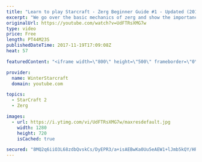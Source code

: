 ```yaml
---
title: "Learn to play Starcraft - Zerg Beginner Guide #1 - Updated (2017)"
excerpt: "We go over the basic mechanics of zerg and show the importance of understanding at least some of what your opponent is doing.  This guide is meant for players with an understanding of the objectives of starcraft but without any strong direction or gameplan, especially for each specific race! -- Watch"
originalUrl: https://youtube.com/watch?v=UdFTRsXMG7w
type: video
price: Free
length: PT44M23S
publishedDateTime: 2017-11-19T17:09:08Z
heat: 57

featuredContent: "<iframe width=\"800\" height=\"500\" frameborder=\"0\" src=\"https://www.youtube.com/embed/UdFTRsXMG7w\" allow=\"accelerometer; autoplay; encrypted-media; gyroscope; picture-in-picture\" allowfullscreen></iframe>"

provider:
  name: WinterStarcraft
  domain: youtube.com

topics:
  - StarCraft 2
  - Zerg

images:
  - url: https://i.ytimg.com/vi/UdFTRsXMG7w/maxresdefault.jpg
    width: 1280
    height: 720
    isCached: true

secured: "8MQ2q6iiO3L68zdbQvskCs/DyEPR3/a+isAEBwKa0Uu5eAEW1+lJmb5kQY/HR1hcboXTZyhIODO8Qf+RCN9l1E2vqgqBPpfavgSZOPF3tsg/VQRmK2c/U+QIzy8V4sk+I7qE5ZT7WE7uEoTSZRKXSX3c4lzY9nYmjUuSb67kM83mJza/B2T2IxYXvBf73Oa+pzRydUMnUXn0Z7v3ziLhh4iGcLxtQeVWmvlCxU+tkeBPDeMYy5lWPvcfXFFgErdXoT1/ENlcXhx3r3XKw0yVHr5weLOIi6bvxzTw/FgiWl8mIEDfPSrhxEDZWg+NXdkbestSfA1aJlMLd+cnomFHMrnhMJYvSBsT1GAsePpP/maVVCDzrsqGWc00KPA8CWinBAuHFFkGgGLkuncgoUaN008MU/FaIzZKrQgOTfQEwt9FULalydYlPypH/hXwwe25;l2PCMJ33Xaq9APtXypDFuA=="
---
```



